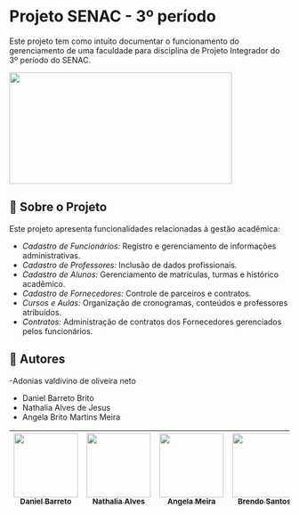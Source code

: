 # Projeto SENAC - 3º período

Este projeto tem como intuito documentar o funcionamento do gerenciamento de uma faculdade para disciplina de Projeto Integrador do 3º período do SENAC.

<img src="https://sindilimpe-es.org.br/wp-content/uploads/2019/07/Senac-cursos2_destaque-800x700.jpg" width="400" height="200"/>


## 📖 Sobre o Projeto

Este projeto apresenta funcionalidades relacionadas à gestão acadêmica:

- _Cadastro de Funcionários:_ Registro e gerenciamento de informações administrativas.
- _Cadastro de Professores:_ Inclusão de dados profissionais.
- _Cadastro de Alunos:_ Gerenciamento de matrículas, turmas e histórico acadêmico.
- _Cadastro de Fornecedores:_ Controle de parceiros e contratos.
- _Cursos e Aulas:_ Organização de cronogramas, conteúdos e professores atribuídos.
- _Contratos:_ Administração de contratos dos Fornecedores gerenciados pelos funcionários.


## 👤 Autores 
-Adonias valdivino de oliveira neto
- Daniel Barreto Brito
- Nathalia Alves de Jesus
- Angela Brito Martins Meira 

| [<img loading="lazy" src="https://avatars.githubusercontent.com/u/120262399?v=4" width=115><br><sub>Daniel Barreto</sub>](https://github.com/dbarretobrito) |  [<img loading="lazy" src="https://avatars.githubusercontent.com/u/104657809?v=4" width=115><br><sub>Nathalia Alves</sub>](https://github.com/nothalia) |  [<img loading="lazy" src="https://avatars.githubusercontent.com/u/178934343?v=4" width=115><br><sub>Angela Meira</sub>](https://github.com/ANGELAMEIRA) |   [<img loading="lazy" src="https://avatars.githubusercontent.com/u/189404432?v=4" width=115><br><sub>Brendo Santos</sub>](https://github.com/brendodz8) | [<img loading="lazy" src="https://avatars.githubusercontent.com/u/189454709?v=4" width=115><br><sub>Adonias Neto</sub>](https://github.com/adoniasneto-33) |
| :---: | :---: | :---: | :---: | :---: |
